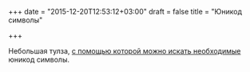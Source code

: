 +++
date = "2015-12-20T12:53:12+03:00"
draft = false
title = "Юникод символы"

+++

<p>Небольшая тулза, <a href="https://github.com/eriol/piken">с помощью которой можно искать необходимые</a> юникод символы.</p>

